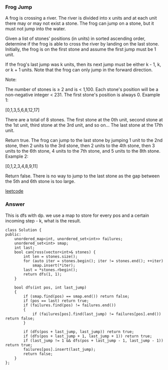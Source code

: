 ### Frog Jump
A frog is crossing a river. The river is divided into x units and at each unit there may or may not exist a stone. The frog can jump on a stone, but it must not jump into the water.

Given a list of stones' positions (in units) in sorted ascending order, determine if the frog is able to cross the river by landing on the last stone. Initially, the frog is on the first stone and assume the first jump must be 1 unit.

If the frog's last jump was k units, then its next jump must be either k - 1, k, or k + 1 units. Note that the frog can only jump in the forward direction.

Note:

The number of stones is ≥ 2 and is < 1,100.
Each stone's position will be a non-negative integer < 231.
The first stone's position is always 0.
Example 1:

[0,1,3,5,6,8,12,17]

There are a total of 8 stones.
The first stone at the 0th unit, second stone at the 1st unit,
third stone at the 3rd unit, and so on...
The last stone at the 17th unit.

Return true. The frog can jump to the last stone by jumping 
1 unit to the 2nd stone, then 2 units to the 3rd stone, then 
2 units to the 4th stone, then 3 units to the 6th stone, 
4 units to the 7th stone, and 5 units to the 8th stone.
Example 2:

[0,1,2,3,4,8,9,11]

Return false. There is no way to jump to the last stone as 
the gap between the 5th and 6th stone is too large.

[leetcode](https://leetcode.com/problems/frog-jump/description/)

### Answer 
This is dfs with dp. we use a map to store for every pos and a certain incoming step - k, what is the result. 

	class Solution {
	public:
	    unordered_map<int, unordered_set<int>> failures;
	    unordered_set<int> smap;
	    int last;
	    bool canCross(vector<int>& stones) {
	        int len = stones.size();
	        for (auto iter = stones.begin(); iter != stones.end(); ++iter)
	            smap.insert(*iter);
	        last = *stones.rbegin();
	        return dfs(1, 1);
	    }
	    
	    bool dfs(int pos, int last_jump)
	    {
	        if (smap.find(pos) == smap.end()) return false;
	        if (pos == last) return true;
	        if (failures.find(pos) != failures.end())
	        {
	            if (failures[pos].find(last_jump) != failures[pos].end()) return false;
	        }
	        
	        if (dfs(pos + last_jump, last_jump)) return true;
	        if (dfs(pos + last_jump + 1, last_jump + 1)) return true;
	        if (last_jump != 1 && dfs(pos + last_jump - 1, last_jump - 1)) return true;
	        failures[pos].insert(last_jump);
	        return false;
	    }
	};